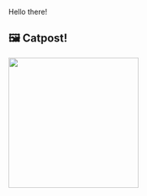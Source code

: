 Hello there!



## 🖼️ Catpost!

<sub>
    <img src="https://cdn2.thecatapi.com/images/aas.jpg" height="256">
</sub>

